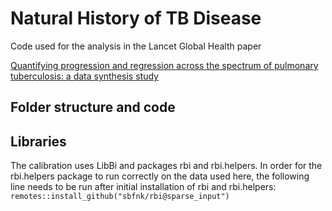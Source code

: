 # Natural History of TB Disease

Code used for the analysis in the Lancet Global Health paper

[Quantifying progression and regression across the spectrum of pulmonary tuberculosis: a data synthesis study](https://www.thelancet.com/journals/langlo/article/PIIS2214-109X(23)00082-7/fulltext)


## Folder structure and code


## Libraries
The calibration uses LibBi and packages rbi and rbi.helpers. In order for the rbi.helpers package to run correctly on the data used here, the following line needs to be run after initial installation of rbi and rbi.helpers:
`remotes::install_github("sbfnk/rbi@sparse_input")`
